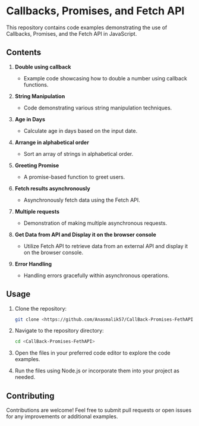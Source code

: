 # Callbacks, Promises, and Fetch API

This repository contains code examples demonstrating the use of Callbacks, Promises, and the Fetch API in JavaScript.

## Contents

1. **Double using callback**
   - Example code showcasing how to double a number using callback functions.

2. **String Manipulation**
   - Code demonstrating various string manipulation techniques.

3. **Age in Days**
   - Calculate age in days based on the input date.

4. **Arrange in alphabetical order**
   - Sort an array of strings in alphabetical order.

5. **Greeting Promise**
   - A promise-based function to greet users.

6. **Fetch results asynchronously**
   - Asynchronously fetch data using the Fetch API.

7. **Multiple requests**
   - Demonstration of making multiple asynchronous requests.

8. **Get Data from API and Display it on the browser console**
   - Utilize Fetch API to retrieve data from an external API and display it on the browser console.

9. **Error Handling**
   - Handling errors gracefully within asynchronous operations.

## Usage

1. Clone the repository:

   ```bash
   git clone <https://github.com/Anasmalik57/CallBack-Promises-FethAPI>
   ```

2. Navigate to the repository directory:

   ```bash
   cd <CallBack-Promises-FethAPI>
   ```

3. Open the files in your preferred code editor to explore the code examples.

4. Run the files using Node.js or incorporate them into your project as needed.

## Contributing

Contributions are welcome! Feel free to submit pull requests or open issues for any improvements or additional examples.

